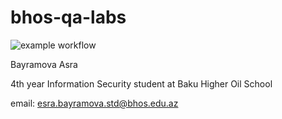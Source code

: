 # bhos-qa-labs


![example workflow](https://github.com/esrabayramova/bhos-qa-labs/actions/workflows/gradle.yml/badge.svg)


Bayramova Asra

4th year Information Security student at Baku Higher Oil School

email: esra.bayramova.std@bhos.edu.az